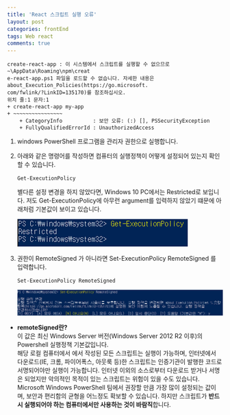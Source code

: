 ```yaml
---
title: 'React 스크립트 실행 오류'
layout: post
categories: frontEnd
tags: Web react
comments: true
---
```

```
create-react-app : 이 시스템에서 스크립트를 실행할 수 없으므로 ~\AppData\Roaming\npm\creat
e-react-app.ps1 파일을 로드할 수 없습니다. 자세한 내용은 about_Execution_Policies(https://go.microsoft.
com/fwlink/?LinkID=135170)를 참조하십시오.
위치 줄:1 문자:1
+ create-react-app my-app
+ ~~~~~~~~~~~~~~~~
    + CategoryInfo          : 보안 오류: (:) [], PSSecurityException
    + FullyQualifiedErrorId : UnauthorizedAccess
```

1) windows PowerShell 프로그램을 관리자 권한으로 실행합니다.  
2) 아래와 같은 명령어를 작성하면 컴퓨터의 실행정책이 어떻게 설정되어 있는지 확인할 수 있습니다.  
    ```
    Get-ExecutionPolicy
    ```  

   별다른 설정 변경을 하지 않았다면, Windows 10 PC에서는 Restricted로 보입니다. 저도 Get-ExecutionPolicy에 아무런 argument를 입력하지 않았기 떄문에 아래처럼 기본값이 보이고 있습니다.

   ![script-excution-error-now](/assets\img/script-excution-error-now.png)

3) 권한이 RemoteSigned 가 아니라면 Set-ExecutionPolicy RemoteSigned 를 입력합니다.  
    ```
    Set-ExecutionPolicy RemoteSigned
    ```
    ![script-excution-error-now2](/assets\img/script-excution-error-now2.png)
  - **remoteSigned란?**  
  이 값은 최신 Windows Server 버전(Windows Server 2012 R2 이후)의 Powershell 실행정책 기본값입니다.  
  해당 로컬 컴퓨터에서 에서 작성된 모든 스크립트는 실행이 가능하며, 인터넷에서 다운로드(IE, 크롬, 파이어폭스, 아웃룩 등)한 스크립트는 인증기관이 발행한 코드로 서명되어야만 실행이 가능합니다. 인터넷 이외의 소스로부터 다운로드 받거나 서명은 되었지만 악의적인 목적이 있는 스크립트는 위험이 있을 수도 있습니다.  
  Microsoft Windows PowerShell 팀에서 권장할 만큼 가장 많이 설정되는 값이며, 보안과 편리함의 균형을 어느정도 확보할 수 있습니다. 하지만 스크립트가 **반드시 실행되어야 하는 컴퓨터에서만 사용하는 것이 바람직**합니다.

<!--author-->